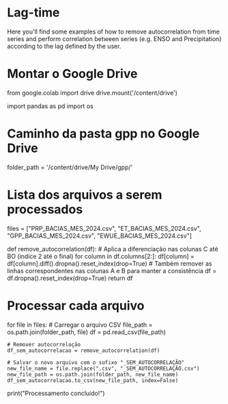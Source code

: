 # Lag-time
Here you'll find some examples of how to remove autocorrelation from time series and perform correlation between series (e.g. ENSO and Precipitation) according to the lag defined by the user.

# Montar o Google Drive
from google.colab import drive
drive.mount('/content/drive')

import pandas as pd
import os

# Caminho da pasta gpp no Google Drive
folder_path = '/content/drive/My Drive/gpp/'

# Lista dos arquivos a serem processados
files = ["PRP_BACIAS_MES_2024.csv", "ET_BACIAS_MES_2024.csv", "GPP_BACIAS_MES_2024.csv", "EWUE_BACIAS_MES_2024.csv"]

def remove_autocorrelation(df):
    # Aplica a diferenciação nas colunas C até BO (indice 2 até o final)
    for column in df.columns[2:]:
        df[column] = df[column].diff().dropna().reset_index(drop=True)
    # Também remover as linhas correspondentes nas colunas A e B para manter a consistência
    df = df.dropna().reset_index(drop=True)
    return df

# Processar cada arquivo
for file in files:
    # Carregar o arquivo CSV
    file_path = os.path.join(folder_path, file)
    df = pd.read_csv(file_path)

    # Remover autocorrelação
    df_sem_autocorrelacao = remove_autocorrelation(df)

    # Salvar o novo arquivo com o sufixo "_SEM_AUTOCORRELAÇÃO"
    new_file_name = file.replace(".csv", "_SEM_AUTOCORRELAÇÃO.csv")
    new_file_path = os.path.join(folder_path, new_file_name)
    df_sem_autocorrelacao.to_csv(new_file_path, index=False)

print("Processamento concluído!")
